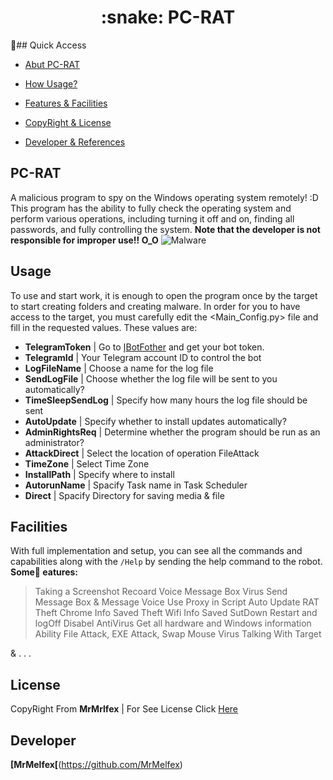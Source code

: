 <h1 align="center">:snake: PC-RAT</h1>

#ً# Quick Access
* [Abut PC-RAT](#PC-RAT)
* [How Usage?](#Usage)
* [Features & Facilities](#Facilities)
* [CopyRight & License](#License)

* [Developer & References](#ِDeveloper)

## PC-RAT

A malicious program to spy on the Windows operating system remotely! :D
This program has the ability to fully check the operating system and perform various operations, including turning it off and on, finding all passwords, and fully controlling the system.
**Note that the developer is not responsible for improper use!! O_O**
![Malware](https://github.com/MrMelfex/PC-RAT/assets/149225543/e3e02bfc-ef52-4ad0-980d-02ca1219a72a)

## Usage

To use and start work, it is enough to open the program once by the target to start creating folders and creating malware.
In order for you to have access to the target, you must carefully edit the <Main_Config.py> file and fill in the requested values. These values ​​are:

- **TelegramToken** | Go to إ[BotFother](t.me/BotFother) and get your bot token.
- **TelegramId** | Your Telegram account ID to control the bot
- **LogFileName** | Choose a name for the log file
- **SendLogFile** | Choose whether the log file will be sent to you automatically?
- **TimeSleepSendLog** | Specify how many hours the log file should be sent
- **AutoUpdate** | Specify whether to install updates automatically?
- **AdminRightsReq** | Determine whether the program should be run as an administrator?
- **AttackDirect** | Select the location of operation FileAttack
- **TimeZone**  | Select Time Zone
- **InstallPath** | Specify where to install
- **AutorunName** | Spacify Task name in Task Scheduler
- **Direct** | Spacify Directory for saving media & file

## Facilities

With full implementation and setup, you can see all the commands and capabilities along with the ```/Help``` by sending the help command to the robot.
**Some ّeatures:**

> Taking a Screenshot
> Recoard Voice
> Message Box Virus
> Send Message Box & Message Voice
> Use Proxy in Script
> Auto Update RAT
> Theft Chrome Info Saved
> Theft Wifi Info Saved
> SutDown Restart and logOff
> Disabel AntiVirus
> Get all hardware and Windows information
> Ability File Attack, EXE Attack, Swap Mouse Virus
> Talking With Target

& . . .

## License

CopyRight From **MrMrlfex** | For See License Click [Here](https://www.oregon.gov/bcd/licensing/pages/search.aspx)

## Developer

**[MrMelfex[**(https://github.com/MrMelfex)


